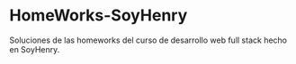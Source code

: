# HomeWorks-SoyHenry
Soluciones de las homeworks del curso de desarrollo web full stack hecho en  SoyHenry.
